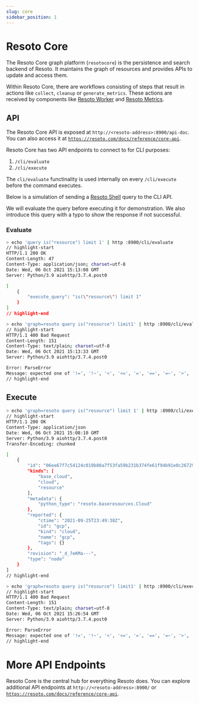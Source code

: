 ```yaml
---
slug: core
sidebar_position: 1
---
```


# Resoto Core

The Resoto Core graph platform (`resotocore`) is the persistence and search backend of Resoto. It maintains the graph of resources and provides APIs to update and access them.

Within Resoto Core, there are workflows consisting of steps that result in actions like `collect`, `cleanup` or `generate_metrics`. These actions are received by components like [Resoto Worker](./worker.md) and [Resoto Metrics](./metrics.md).

## API

The Resoto Core API is exposed at `http://<resoto-address>:8900/api-doc`. You can also access it at [`https://resoto.com/docs/reference/core-api`](pathname:///docs/reference/core-api).

Resoto Core has two API endpoints to connect to for CLI purposes:

1. `/cli/evaluate`
2. `/cli/execute`

The `cli/evaluate` functinality is used internally on every `/cli/execute` before the command executes.

Below is a simulation of sending a [Resoto Shell](./shell.md) query to the CLI API.

We will evaluate the query before executing it for demonstration. We also introduce this query with a typo to show the response if not successful.

### Evaluate

```bash title="Correct"
> echo 'query is("resource") limit 1' | http :8900/cli/evaluate
// highlight-start
HTTP/1.1 200 OK
Content-Length: 47
Content-Type: application/json; charset=utf-8
Date: Wed, 06 Oct 2021 15:13:08 GMT
Server: Python/3.9 aiohttp/3.7.4.post0

[
    {
        "execute_query": "is(\"resource\") limit 1"
    }
]
// highlight-end
```

```bash title="Typo"
> echo 'graph=resoto query is("resource") limit1' | http :8900/cli/evaluate
// highlight-start
HTTP/1.1 400 Bad Request
Content-Length: 151
Content-Type: text/plain; charset=utf-8
Date: Wed, 06 Oct 2021 15:13:33 GMT
Server: Python/3.9 aiohttp/3.7.4.post0

Error: ParseError
Message: expected one of '!=', '!~', '<', '<=', '=', '==', '=~', '>', '>=', '[A-Za-z][A-Za-z0-9_]*', '`', 'in', 'not in', '~' at 0:21
// highlight-end
```

## Execute

```bash title="Correct"
> echo 'graph=resoto query is("resource") limit 1' | http :8900/cli/execute
// highlight-start
HTTP/1.1 200 OK
Content-Type: application/json
Date: Wed, 06 Oct 2021 15:08:10 GMT
Server: Python/3.9 aiohttp/3.7.4.post0
Transfer-Encoding: chunked

[
    {
        "id": "06ee67f7c54124c019b80a7f53fa59b231b374fe61f94b91e0c26729440d095c",
        "kinds": [
            "base_cloud",
            "cloud",
            "resource"
        ],
        "metadata": {
            "python_type": "resoto.baseresources.Cloud"
        },
        "reported": {
            "ctime": "2021-09-25T23:49:38Z",
            "id": "gcp",
            "kind": "cloud",
            "name": "gcp",
            "tags": {}
        },
        "revision": "_d_7eKMa---",
        "type": "node"
    }
]
// highlight-end
```

```bash title="Typo"
> echo 'graph=resoto query is("resource") limit1' | http :8900/cli/execute
// highlight-start
HTTP/1.1 400 Bad Request
Content-Length: 151
Content-Type: text/plain; charset=utf-8
Date: Wed, 06 Oct 2021 15:26:54 GMT
Server: Python/3.9 aiohttp/3.7.4.post0

Error: ParseError
Message: expected one of '!=', '!~', '<', '<=', '=', '==', '=~', '>', '>=', '[A-Za-z][A-Za-z0-9_]*', '`', 'in', 'not in', '~' at 0:21
// highlight-end
```

# More API Endpoints

Resoto Core is the central hub for everything Resoto does. You can explore additional API endpoints at `http://<resoto-address>:8900/` or [`https://resoto.com/docs/reference/core-api`](pathname:///docs/reference/core-api).
